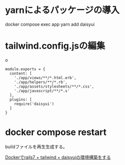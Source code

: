 

# yarnによるパッケージの導入
docker compose exec app yarn add daisyui

# tailwind.config.jsの編集
o
```
module.exports = {
  content: [
    './app/views/**/*.html.erb',
    './app/helpers/**/*.rb',
    './app/assets/stylesheets/**/*.css',
    './app/javascript/**/*.s'
  ],
  plugins: [
    require('daisyui')
  ]
}
```


# docker compose restart

buildファイルを再生生成する。

[Dockerでrails7 + tailwind + daisyuiの環境構築をする](https://qiita.com/ICU1234/items/4c7c3e974ae290e68792#docker-composeyml)
